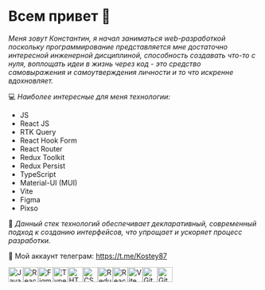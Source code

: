 # Всем привет 👋

*Меня зовут Константин, я начал заниматься web-разработкой поскольку программирование представляется мне достаточно интересной инженерной дисциплиной, способность создавать что-то с нуля, воплощать идеи в жизнь через код - это средство самовыражения и самоутверждения личности и то что искренне вдохновляет.*

:computer: _Наиболее интересные для меня технологии:_

* JS 
* React JS 
* RTK Query
* React Hook Form
* React Router
* Redux Toolkit
* Redux Persist
* TypeScript
* Material-UI (MUI)
* Vite
* Figma
* Pixso

:floppy_disk: *Данный стек технологий обеспечивает декларативный, современный подход к созданию интерфейсов, что упрощает и ускоряет процесс разработки.*

:speech_balloon: Мой аккаунт телеграм: https://t.me/Kostey87

<img src="https://cdn.jsdelivr.net/gh/devicons/devicon/icons/javascript/javascript-original.svg" alt="JavaScript" width="30" height="30"><img src="https://cdn.jsdelivr.net/gh/devicons/devicon/icons/react/react-original.svg" alt="React" width="30" height="30"><img src="https://cdn.jsdelivr.net/gh/devicons/devicon/icons/figma/figma-original.svg" alt="Figma" width="30" height="30"><img src="https://cdn.jsdelivr.net/gh/devicons/devicon/icons/typescript/typescript-original.svg" alt="TypeScript" width="30" height="30"><img src="https://cdn.jsdelivr.net/gh/devicons/devicon/icons/html5/html5-original.svg" alt="HTML" width="30" height="30"><img src="https://cdn.jsdelivr.net/gh/devicons/devicon/icons/css3/css3-original.svg" alt="CSS" width="30" height="30"><img src="https://cdn.jsdelivr.net/gh/devicons/devicon/icons/redux/redux-original.svg" alt="Redux" width="30" height="30"><img src="https://cdn.jsdelivr.net/gh/devicons/devicon/icons/reactrouter/reactrouter-original.svg" alt="React Router" width="30" height="30"><img src="https://cdn.jsdelivr.net/gh/devicons/devicon/icons/vite/vite-original.svg" alt="Vite" width="30" height="30"><img src="https://cdn.jsdelivr.net/gh/devicons/devicon/icons/github/github-original.svg" alt="GitHub" width="30" height="30"><img src="https://cdn.jsdelivr.net/gh/devicons/devicon/icons/git/git-original.svg" alt="Git" width="30" height="30">


<!--
**Kostey1987/Kostey1987** is a ✨ _special_ ✨ repository because its `README.md` (this file) appears on your GitHub profile.

Here are some ideas to get you started:

- 🔭 I’m currently working on ...
- 🌱 I’m currently learning ...
- 👯 I’m looking to collaborate on ...
- 🤔 I’m looking for help with ...
- 💬 Ask me about ...
- 📫 How to reach me: ...
- 😄 Pronouns: ...
- ⚡ Fun fact: ...
-->
